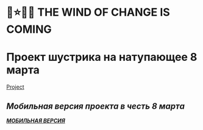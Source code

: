 # 🚀⭐🌟🌚 THE WIND OF CHANGE IS COMING
# Проект шустрика на натупающее 8 марта
[Project](https://sereoja20.github.io/SprintX-2.0/PJ2/index.html)
## ***Мобильная версия проекта в честь 8 марта***
[***МОБИЛЬНАЯ ВЕРСИЯ***](https://sereoja20.github.io/SprintX-2.0/8%20MARTA/index%20test.html)
